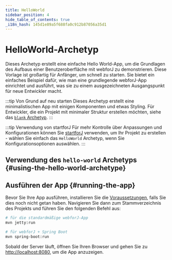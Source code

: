 ```yaml
---
title: HelloWorld
sidebar_position: 4
hide_table_of_contents: true
_i18n_hash: 145d1e89a5f688fa0c912b87056a35d1
---
```

<Head>
  <style>{`
  .container {
    max-width: 65em !important;
  }
  `}</style>
</Head>

<!-- vale off -->
# HelloWorld-Archetyp
<!-- vale on -->

Dieses Archetyp erstellt eine einfache Hello World-App, um die Grundlagen des Aufbaus einer Benutzeroberfläche mit webforJ zu demonstrieren. Diese Vorlage ist großartig für Anfänger, um schnell zu starten. Sie bietet ein einfaches Beispiel dafür, wie man eine grundlegende webforJ-App einrichtet und ausführt, was sie zu einem ausgezeichneten Ausgangspunkt für neue Entwickler macht.

:::tip Von Grund auf neu starten
Dieses Archetyp erstellt eine minimalistischen App mit einigen Komponenten und etwas Styling. Für Entwickler, die ein Projekt mit minimaler Struktur erstellen möchten, siehe das [`blank` Archetyp](./blank).
:::

:::tip Verwendung von startforJ
Für mehr Kontrolle über Anpassungen und Konfigurationen können Sie [startforJ](https://docs.webforj.com/startforj/) verwenden, um Ihr Projekt zu erstellen - wählen Sie einfach das `HelloWorld` Archetyp, wenn Sie Konfigurationsoptionen auswählen.
:::

## Verwendung des `hello-world` Archetyps {#using-the-hello-world-archetype}

<ComponentArchetype
project="hello-world"
/>

## Ausführen der App {#running-the-app}

Bevor Sie Ihre App ausführen, installieren Sie die [Voraussetzungen](../../introduction/prerequisites), falls Sie dies noch nicht getan haben. 
Navigieren Sie dann zum Stammverzeichnis des Projekts und führen Sie den folgenden Befehl aus:

```bash
# für die standardmäßige webforJ-App
mvn jetty:run

# für webforJ + Spring Boot
mvn spring-boot:run
```

Sobald der Server läuft, öffnen Sie Ihren Browser und gehen Sie zu [http://localhost:8080](http://localhost:8080), um die App anzuzeigen.

